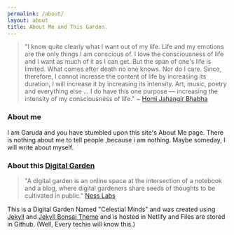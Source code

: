 ```yaml
---
permalink: /about/
layout: about 
title: About Me and This Garden.
---
```


> "I know quite clearly what I want out of my life. Life and my emotions are the only things I am conscious of. I love the consciousness of life and I want as much of it as I can get. But the span of one's life is limited. What comes after death no one knows. Nor do I care. Since, therefore, I cannot increase the content of life by increasing its duration, I will increase it by increasing its intensity. Art, music, poetry and everything else … I do have this one purpose — increasing the intensity of my consciousness of life."
> ~ [Homi Jahangir Bhabha](https://en.wikiquote.org/wiki/Homi_J._Bhabha)

### About me
I am Garuda and you have stumbled upon this site's About Me page.
There is nothing about me to tell people ,because i am nothing. 
Maybe someday, I will write about myself.

### About this [Digital Garden](https://maggieappleton.com/garden-history)
> "A digital garden is an online space at the intersection of a notebook and a blog, where digital gardeners share seeds of thoughts to be cultivated in public."
> [Ness Labs](https://nesslabs.com/digital-garden-set-up)

This is a Digital Garden Named "Celestial Minds" and was created using [Jekyll](https://jekyllrb.com/) and [Jekyll Bonsai Theme](https://github.com/manunamz/jekyll-bonsai) and is hosted in Netlify and Files are stored in Github. (Well, Every techie will know this.)
